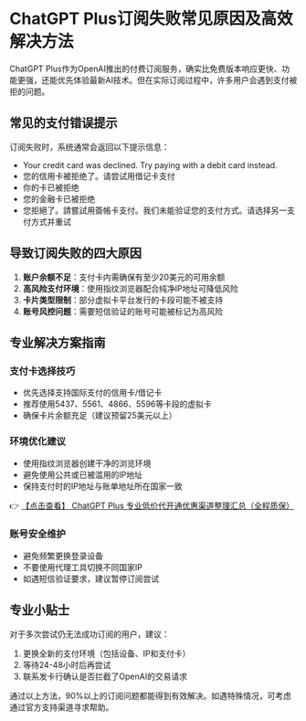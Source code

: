 # ChatGPT Plus订阅失败常见原因及高效解决方法

ChatGPT Plus作为OpenAI推出的付费订阅服务，确实比免费版本响应更快、功能更强，还能优先体验最新AI技术。但在实际订阅过程中，许多用户会遇到支付被拒的问题。

## 常见的支付错误提示

订阅失败时，系统通常会返回以下提示信息：

- Your credit card was declined. Try paying with a debit card instead.
- 您的信用卡被拒绝了。请尝试用借记卡支付
- 你的卡已被拒绝
- 您的金融卡已被拒绝
- 您拒絕了。請嘗試用簽帳卡支付。我们未能验证您的支付方式。请选择另一支付方式并重试

## 导致订阅失败的四大原因

1. **账户余额不足**：支付卡内需确保有至少20美元的可用余额
2. **高风险支付环境**：使用指纹浏览器配合纯净IP地址可降低风险
3. **卡片类型限制**：部分虚拟卡平台发行的卡段可能不被支持
4. **账号风控问题**：需要短信验证的账号可能被标记为高风险

## 专业解决方案指南

### 支付卡选择技巧
- 优先选择支持国际支付的信用卡/借记卡
- 推荐使用5437、5561、4866、5596等卡段的虚拟卡
- 确保卡片余额充足（建议预留25美元以上）

### 环境优化建议
- 使用指纹浏览器创建干净的浏览环境
- 避免使用公共或已被滥用的IP地址
- 保持支付时的IP地址与账单地址所在国家一致

👉 [【点击查看】 ChatGPT Plus 专业低价代开通优惠渠道整理汇总（全程质保）](https://bit.ly/DaiKai)

### 账号安全维护
- 避免频繁更换登录设备
- 不要使用代理工具切换不同国家IP
- 如遇短信验证要求，建议暂停订阅尝试

## 专业小贴士

对于多次尝试仍无法成功订阅的用户，建议：
1. 更换全新的支付环境（包括设备、IP和支付卡）
2. 等待24-48小时后再尝试
3. 联系发卡行确认是否拦截了OpenAI的交易请求

通过以上方法，90%以上的订阅问题都能得到有效解决。如遇特殊情况，可考虑通过官方支持渠道寻求帮助。